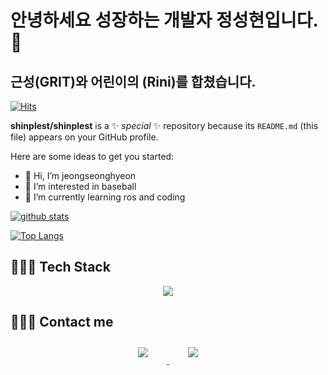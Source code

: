# 안녕하세요 성장하는 개발자 정성현입니다.👋
## 근성(GRIT)와 어린이의 (Rini)를 합쳤습니다.
[![Hits](https://hits.seeyoufarm.com/api/count/incr/badge.svg?url=https%3A%2F%2Fgithub.com%2Fjeongseonghyeon&count_bg=%233D56C8&title_bg=%23000000&icon=fluentd.svg&icon_color=%239E9E9C&title=%EB%B0%A9%EB%AC%B8%EC%9E%90&edge_flat=false)](https://hits.seeyoufarm.com)

**shinplest/shinplest** is a ✨ _special_ ✨ repository because its `README.md` (this file) appears on your GitHub profile.

Here are some ideas to get you started:


- 👋 Hi, I’m jeongseonghyeon
- 👀 I’m interested in baseball
- 🌱 I’m currently learning ros and coding


[![github stats](https://github-readme-stats.vercel.app/api?username=jeongseonghyeon&show_icons=true&hide_border=true)](https://github.com/jeongseonghyeon)


[![Top Langs](https://github-readme-stats.vercel.app/api/top-langs/?username=jeongseonghyeon&layout=compact)](https://github.com/jeongseonghyeon)


## 👩🏻‍💻 Tech Stack 
<p align="center">
<img src="https://img.shields.io/badge/C-A8B9CC?style=flat-square&logo=C&logoColor=white"/>
  
## 🙋🏻‍♀️ Contact me

<div align="center">
    <a href="mailto:kgd029@gmail.com">
        <img 
            src="https://img.shields.io/badge/Gmail-D14836?style=for-the-badge&logo=gmail&logoColor=white&link=https://instagram.com/je0ng_sh/"
            style="height: auto; margin-left: 20px; margin-right: 20px; padding: 10px;"/>
    </a>
    <a href="https://instagram.com/je0ng_sh">
        <img 
            src="https://img.shields.io/badge/Instagram-E4405F?style=for-the-badge&logo=instagram&logoColor=white&link=https://instagram.com/je0ng_sh/"
            style="height: auto; margin-left: 20px; margin-right: 20px; padding: 10px;"/>
    </a>
  
  

